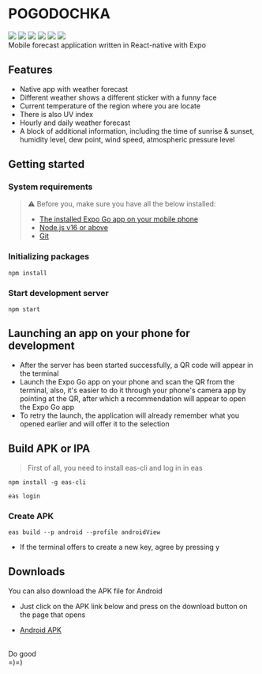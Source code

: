 # POGODOCHKA
![](https://img.shields.io/badge/React-18.0.0-blue)
![](https://img.shields.io/badge/React--native-0.69.6-blue)
![](https://img.shields.io/badge/Expo-46.0.9-blue)
![](https://img.shields.io/badge/expo--linear--gradient-11.4.0-blue)
![](https://img.shields.io/badge/expo--location-14.3.0-blue)
![](https://img.shields.io/badge/expo--status--bar-1.4.0-blue)
</br>
Mobile forecast application written in React-native with Expo

## Features

- Native app with weather forecast
- Different weather shows a different sticker with a funny face
- Current temperature of the region where you are locate
- There is also UV index
- Hourly and daily weather forecast
- A block of additional information, including the time of sunrise & sunset, humidity level, dew point, wind speed, atmospheric pressure level

## Getting started

### System requirements
>:warning: Before you, make sure you have all the below installed:
>- [The installed Expo Go app on your mobile phone](https://expo.dev/client)
>- [Node.js v16 or above](https://nodejs.org/en/)
>- [Git](https://git-scm.com/)
  
### Initializing packages
    npm install

### Start development server
    npm start

## Launching an app on your phone for development

- After the server has been started successfully, a QR code will appear in the terminal
- Launch the Expo Go app on your phone and scan the QR from the terminal, also, it's easier to do it through your phone's camera app by pointing at the QR, after which a recommendation will appear to open the Expo Go app
- To retry the launch, the application will already remember what you opened earlier and will offer it to the selection

## Build APK or IPA 

>First of all, you need to install eas-cli and log in in eas

    npm install -g eas-cli

    eas login
### Create APK
    eas build --p android --profile androidView

- If the terminal offers to create a new key, agree by pressing y

## Downloads

You can also download the APK file for Android

- Just click on the APK link below and press on the download button on the page that opens

- [Android APK](./downloads/PogodOCHKA.apk)
  
</br>
Do good</br>
=)=)